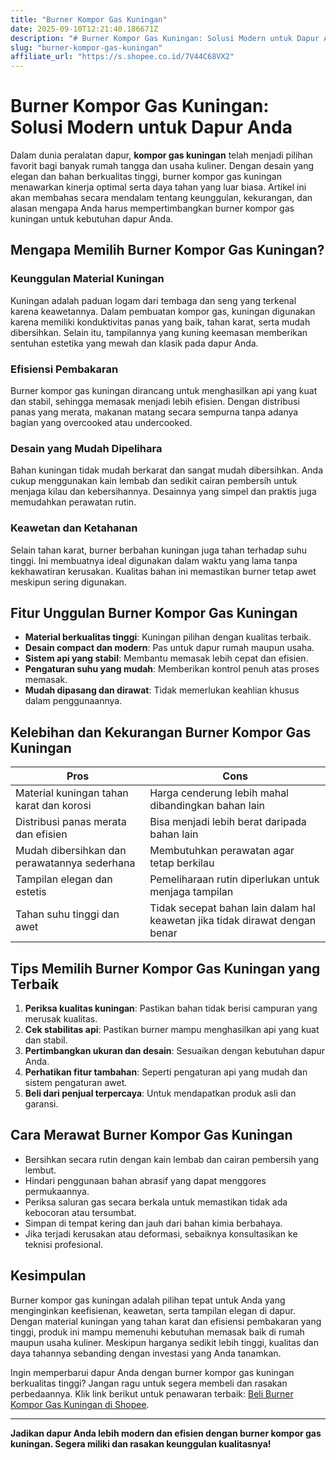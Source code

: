 ```yaml
---
title: "Burner Kompor Gas Kuningan"
date: 2025-09-10T12:21:40.186671Z
description: "# Burner Kompor Gas Kuningan: Solusi Modern untuk Dapur Anda..."
slug: "burner-kompor-gas-kuningan"
affiliate_url: "https://s.shopee.co.id/7V44C68VX2"
---
```

# Burner Kompor Gas Kuningan: Solusi Modern untuk Dapur Anda

Dalam dunia peralatan dapur, **kompor gas kuningan** telah menjadi pilihan favorit bagi banyak rumah tangga dan usaha kuliner. Dengan desain yang elegan dan bahan berkualitas tinggi, burner kompor gas kuningan menawarkan kinerja optimal serta daya tahan yang luar biasa. Artikel ini akan membahas secara mendalam tentang keunggulan, kekurangan, dan alasan mengapa Anda harus mempertimbangkan burner kompor gas kuningan untuk kebutuhan dapur Anda.

## Mengapa Memilih Burner Kompor Gas Kuningan?

### Keunggulan Material Kuningan

Kuningan adalah paduan logam dari tembaga dan seng yang terkenal karena keawetannya. Dalam pembuatan kompor gas, kuningan digunakan karena memiliki konduktivitas panas yang baik, tahan karat, serta mudah dibersihkan. Selain itu, tampilannya yang kuning keemasan memberikan sentuhan estetika yang mewah dan klasik pada dapur Anda.

### Efisiensi Pembakaran

Burner kompor gas kuningan dirancang untuk menghasilkan api yang kuat dan stabil, sehingga memasak menjadi lebih efisien. Dengan distribusi panas yang merata, makanan matang secara sempurna tanpa adanya bagian yang overcooked atau undercooked.

### Desain yang Mudah Dipelihara

Bahan kuningan tidak mudah berkarat dan sangat mudah dibersihkan. Anda cukup menggunakan kain lembab dan sedikit cairan pembersih untuk menjaga kilau dan kebersihannya. Desainnya yang simpel dan praktis juga memudahkan perawatan rutin.

### Keawetan dan Ketahanan

Selain tahan karat, burner berbahan kuningan juga tahan terhadap suhu tinggi. Ini membuatnya ideal digunakan dalam waktu yang lama tanpa kekhawatiran kerusakan. Kualitas bahan ini memastikan burner tetap awet meskipun sering digunakan.

## Fitur Unggulan Burner Kompor Gas Kuningan

- **Material berkualitas tinggi**: Kuningan pilihan dengan kualitas terbaik.
- **Desain compact dan modern**: Pas untuk dapur rumah maupun usaha.
- **Sistem api yang stabil**: Membantu memasak lebih cepat dan efisien.
- **Pengaturan suhu yang mudah**: Memberikan kontrol penuh atas proses memasak.
- **Mudah dipasang dan dirawat**: Tidak memerlukan keahlian khusus dalam penggunaannya.

## Kelebihan dan Kekurangan Burner Kompor Gas Kuningan

| **Pros**                                         | **Cons**                                        |
|--------------------------------------------------|-------------------------------------------------|
| Material kuningan tahan karat dan korosi       | Harga cenderung lebih mahal dibandingkan bahan lain |
| Distribusi panas merata dan efisien              | Bisa menjadi lebih berat daripada bahan lain   |
| Mudah dibersihkan dan perawatannya sederhana   | Membutuhkan perawatan agar tetap berkilau    |
| Tampilan elegan dan estetis                     | Pemeliharaan rutin diperlukan untuk menjaga tampilan |
| Tahan suhu tinggi dan awet                      | Tidak secepat bahan lain dalam hal keawetan jika tidak dirawat dengan benar |

## Tips Memilih Burner Kompor Gas Kuningan yang Terbaik

1. **Periksa kualitas kuningan**: Pastikan bahan tidak berisi campuran yang merusak kualitas.
2. **Cek stabilitas api**: Pastikan burner mampu menghasilkan api yang kuat dan stabil.
3. **Pertimbangkan ukuran dan desain**: Sesuaikan dengan kebutuhan dapur Anda.
4. **Perhatikan fitur tambahan**: Seperti pengaturan api yang mudah dan sistem pengaturan awet.
5. **Beli dari penjual terpercaya**: Untuk mendapatkan produk asli dan garansi.

## Cara Merawat Burner Kompor Gas Kuningan

- Bersihkan secara rutin dengan kain lembab dan cairan pembersih yang lembut.
- Hindari penggunaan bahan abrasif yang dapat menggores permukaannya.
- Periksa saluran gas secara berkala untuk memastikan tidak ada kebocoran atau tersumbat.
- Simpan di tempat kering dan jauh dari bahan kimia berbahaya.
- Jika terjadi kerusakan atau deformasi, sebaiknya konsultasikan ke teknisi profesional.

## Kesimpulan

Burner kompor gas kuningan adalah pilihan tepat untuk Anda yang menginginkan keefisienan, keawetan, serta tampilan elegan di dapur. Dengan material kuningan yang tahan karat dan efisiensi pembakaran yang tinggi, produk ini mampu memenuhi kebutuhan memasak baik di rumah maupun usaha kuliner. Meskipun harganya sedikit lebih tinggi, kualitas dan daya tahannya sebanding dengan investasi yang Anda tanamkan.

Ingin memperbarui dapur Anda dengan burner kompor gas kuningan berkualitas tinggi? Jangan ragu untuk segera membeli dan rasakan perbedaannya. Klik link berikut untuk penawaran terbaik: [Beli Burner Kompor Gas Kuningan di Shopee](https://s.shopee.co.id/7V44C68VX2).

---

**Jadikan dapur Anda lebih modern dan efisien dengan burner kompor gas kuningan. Segera miliki dan rasakan keunggulan kualitasnya!**